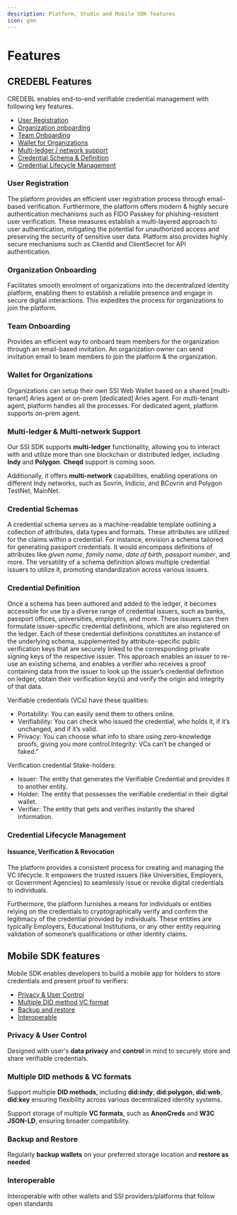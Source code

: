 ```yaml
---
description: Platform, Studio and Mobile SDK features
icon: gem
---
```


# Features

## CREDEBL Features

CREDEBL enables end-to-end verifiable credential management with following key features.

* [User Registration](features.md#user-registration)
* [Organization onboarding](features.md#organization-onboarding)
* [Team Onboarding](features.md#team-onboarding)
* [Wallet for Organizations](features.md#wallet-for-organizations)
* [Multi-ledger / network support](features.md#multi-ledger-and-multi-network-support)
* [Credential Schema & Definition](features.md#credential-schemas)
* [Credential Lifecycle Management](features.md#credential-lifecycle-management)

### **User Registration**

The platform provides an efficient user registration process through email-based verification. Furthermore, the platform offers modern & highly secure authentication mechanisms such as FIDO Passkey for phishing-resistent user verification. These measures establish a multi-layered approach to user authentication, mitigating the potential for unauthorized access and preserving the security of sensitive user data. Platform also provides highly secure mechanisms such as ClientId and ClientSecret for API authentication.

### **Organization Onboarding**

Facilitates smooth enrolment of organizations into the decentralized identity platform, enabling them to establish a reliable presence and engage in secure digital interactions. This expedites the process for organizations to join the platform.

### **Team Onboarding**

Provides an efficient way to onboard team members for the organization through an email-based invitation. An organization owner can send invitation email to team members to join the platform & the organization.

### **Wallet for Organizations**

Organizations can setup their own SSI Web Wallet based on a shared \[multi-tenant] Aries agent or on-prem \[dedicated] Aries agent. For multi-tenant agent, platform handles all the processes. For dedicated agent, platform supports on-prem agent.

### Multi-ledger & Multi-network Support

Our SSI SDK supports **multi-ledger** functionality, allowing you to interact with and utilize more than one blockchain or distributed ledger, including **Indy** and **Polygon**. **Cheqd** support is coming soon.

Additionally, it offers **multi-network** capabilities, enabling operations on different Indy networks, such as Sovrin, Indicio, and BCovrin and Polygon TestNet, MainNet.

### **Credential Schemas**

A credential schema serves as a machine-readable template outlining a collection of attributes, data types and formats. These attributes are utilized for the claims within a credential. For instance, envision a schema tailored for generating passport credentials. It would encompass definitions of attributes like _given name_, _family name_, _date of birth_, _passport number_, and more. The versatility of a schema definition allows multiple credential issuers to utilize it, promoting standardization across various issuers.

### **Credential Definition**

Once a schema has been authored and added to the ledger, it becomes accessible for use by a diverse range of credential issuers, such as banks, passport offices, universities, employers, and more. These issuers can then formulate issuer-specific credential definitions, which are also registered on the ledger. Each of these credential definitions constitutes an instance of the underlying schema, supplemented by attribute-specific public verification keys that are securely linked to the corresponding private signing keys of the respective issuer. This approach enables an issuer to re-use an existing schema, and enables a verifier who receives a proof containing data from the issuer to look up the issuer’s credential definition on ledger, obtain their verification key(s) and verify the origin and integrity of that data.

Verifiable credentials (VCs) have these qualities:

* Portability: You can easily send them to others online.
* Verifiability: You can check who issued the credential, who holds it, if it’s unchanged, and if it’s valid.
* Privacy: You can choose what info to share using zero-knowledge proofs, giving you more control.Integrity: VCs can’t be changed or faked.”

Verification credential Stake-holders:

* Issuer: The entity that generates the Verifiable Credential and provides it to another entity.
* Holder: The entity that possesses the verifiable credential in their digital wallet.
* Verifier: The entity that gets and verifies instantly the shared information.

### **Credential Lifecycle Management**&#x20;

#### **Issuance, Verification & Revocation**

The platform provides a consistent process for creating and managing the VC lifecycle. It empowers the trusted issuers (like Universities, Employers, or Government Agencies) to seamlessly issue or revoke digital credentials to individuals.&#x20;

Furthermore, the platform furnishes a means for individuals or entities relying on the credentials to cryptographically verify and confirm the legitimacy of the credential provided by individuals. These entities are typically Employers, Educational Institutions, or any other entity requiring validation of someone’s qualifications or other identity claims.

## Mobile SDK features

Mobile SDK enables developers to build a mobile app for holders to store credentials and present proof to verifiers:

* [Privacy & User Control](features.md#privacy-and-user-control)
* [Multiple DID method VC format](features.md#multiple-did-methods-and-vc-formats)
* [Backup and restore](features.md#backup-and-restore)
* [Interoperable](features.md#interoperable)

### Privacy & User Control

Designed with user's **data privacy** and **control** in mind to securely store and share verifiable credentials.

### Multiple DID methods & VC formats

Support multiple **DID methods**, including **did:indy**, **did:polygon**, **did:web**, **did:key** ensuring flexibility across various decentralized identity systems.

Support storage of multiple **VC formats**, such as **AnonCreds** and **W3C JSON-LD**, ensuring broader compatibility.

### Backup and Restore

Regularly **backup wallets** on your preferred storage location and **restore as needed**

### Interoperable

Interoperable with other wallets and SSI providers/platforms that follow open standards
